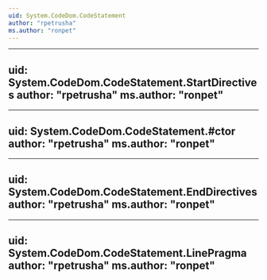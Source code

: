```yaml
---
uid: System.CodeDom.CodeStatement
author: "rpetrusha"
ms.author: "ronpet"
---
```


---
uid: System.CodeDom.CodeStatement.StartDirectives
author: "rpetrusha"
ms.author: "ronpet"
---

---
uid: System.CodeDom.CodeStatement.#ctor
author: "rpetrusha"
ms.author: "ronpet"
---

---
uid: System.CodeDom.CodeStatement.EndDirectives
author: "rpetrusha"
ms.author: "ronpet"
---

---
uid: System.CodeDom.CodeStatement.LinePragma
author: "rpetrusha"
ms.author: "ronpet"
---
